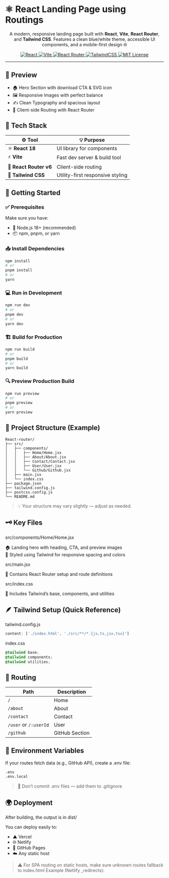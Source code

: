 # ⚛️ React Landing Page using Routings
<p align="center">
  A modern, responsive landing page built with <b>React</b>, <b>Vite</b>, <b>React Router</b>, and <b>Tailwind CSS</b>.
  Features a clean blue/white theme, accessible UI components, and a mobile-first design 🌐
</p>

<p align="center">
  <!-- Badges -->
  <a href="https://react.dev" target="_blank">
    <img src="https://img.shields.io/badge/React-18+-61DAFB?logo=react&logoColor=white" alt="React" />
  </a>
  <a href="https://vitejs.dev" target="_blank">
    <img src="https://img.shields.io/badge/Vite-4+-646CFF?logo=vite&logoColor=white" alt="Vite" />
  </a>
  <a href="https://reactrouter.com" target="_blank">
    <img src="https://img.shields.io/badge/React%20Router-v6-CA4245?logo=reactrouter&logoColor=white" alt="React Router" />
  </a>
  <a href="https://tailwindcss.com" target="_blank">
    <img src="https://img.shields.io/badge/TailwindCSS-3+-38B2AC?logo=tailwindcss&logoColor=white" alt="TailwindCSS" />
  </a>
  <a href="https://opensource.org/licenses/MIT" target="_blank">
    <img src="https://img.shields.io/badge/License-MIT-green.svg" alt="MIT License" />
  </a>
</p>

<hr>


## 🌟 Preview
- 🏠 Hero Section with download CTA & SVG icon
- 🖼️ Responsive Images with perfect balance
- ✍️ Clean Typography and spacious layout
- 🔁 Client-side Routing with React Router

## 🧠 Tech Stack
| ⚙️ Tool                | 💡 Purpose                       |
| ---------------------- | -------------------------------- |
| ⚛️ **React 18**        | UI library for components        |
| ⚡ **Vite**             | Fast dev server & build tool     |
| 🧭 **React Router v6** | Client-side routing              |
| 🎨 **Tailwind CSS**    | Utility-first responsive styling |

## 🚀 Getting Started

 ### ✅ Prerequisites
Make sure you have:
- 🧩 Node.js 18+ (recommended)
- 📦 npm, pnpm, or yarn

### 📥 Install Dependencies
```bash
npm install
# or
pnpm install
# or
yarn
```
### 💻 Run in Development
```bash
npm run dev
# or
pnpm dev
# or
yarn dev
```
### 🏗️ Build for Production
```bash
npm run build
# or
pnpm build
# or
yarn build
```
### 🔍 Preview Production Build
```bash
npm run preview
# or
pnpm preview
# or
yarn preview
```
## 📁 Project Structure (Example)
```pgsql
React-router/
├── src/
│   ├── components/
│   │   ├── Home/Home.jsx
│   │   ├── About/About.jsx
│   │   ├── Contact/Contact.jsx
│   │   ├── User/User.jsx
│   │   └── Github/Github.jsx
│   ├── main.jsx
│   └── index.css
├── package.json
├── tailwind.config.js
├── postcss.config.js
└── README.md
```
> 💡 Your structure may vary slightly — adjust as needed.

## 🗝️ Key Files
src/components/Home/Home.jsx

🏠 Landing hero with heading, CTA, and preview images<br>
🎨 Styled using Tailwind for responsive spacing and colors

src/main.jsx

🧭 Contains React Router setup and route definitions

src/index.css

🎨 Includes Tailwind’s base, components, and utilities

## 🪶 Tailwind Setup (Quick Reference)

tailwind.config.js
```js
content: ['./index.html', './src/**/*.{js,ts,jsx,tsx}']
```
index.css
```css
@tailwind base;
@tailwind components;
@tailwind utilities;
```

## 🧭 Routing
| Path                  | Description    |
| --------------------- | -------------- |
| `/`                   | Home           |
| `/about`              | About          |
| `/contact`            | Contact        |
| `/user` or `/:userId` | User           |
| `/github`             | GitHub Section |


## 🔐 Environment Variables
If your routes fetch data (e.g., GitHub API), create a .env file:
```bash
.env
.env.local
```
> 🚫 Don’t commit .env files — add them to .gitignore


## 🌍 Deployment

After building, the output is in dist/

You can deploy easily to:

- ▲ Vercel
- 🌐 Netlify
- 🐙 GitHub Pages
- ☁️ Any static host

> ⚠️ For SPA routing on static hosts, make sure unknown routes fallback to index.html
Example (Netlify _redirects):





